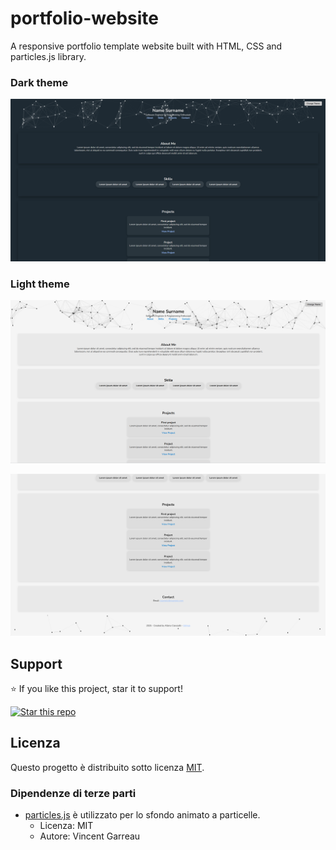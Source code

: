 # portfolio-website
A responsive portfolio template website built with HTML, CSS and particles.js library.




### Dark theme

![Dark-theme](1.png)

### Light theme

![Light-theme](2.png)

![Light-theme](3.png)

## Support

⭐ If you like this project, star it to support!

[![Star this repo](https://img.shields.io/github/stars/albino98/portfolio-website.svg?style=social)](https://github.com/albino98/portfolio-website)

## Licenza

Questo progetto è distribuito sotto licenza [MIT](LICENSE).

### Dipendenze di terze parti

- [particles.js](https://github.com/VincentGarreau/particles.js) è utilizzato per lo sfondo animato a particelle.
  - Licenza: MIT
  - Autore: Vincent Garreau
